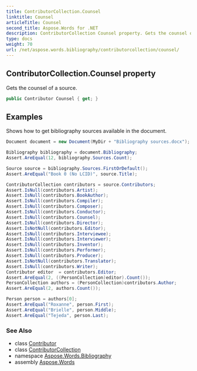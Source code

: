 ```yaml
---
title: ContributorCollection.Counsel
linktitle: Counsel
articleTitle: Counsel
second_title: Aspose.Words for .NET
description: ContributorCollection Counsel property. Gets the counsel of a source in C#.
type: docs
weight: 70
url: /net/aspose.words.bibliography/contributorcollection/counsel/
---
```

## ContributorCollection.Counsel property

Gets the counsel of a source.

```csharp
public Contributor Counsel { get; }
```

## Examples

Shows how to get bibliography sources available in the document.

```csharp
Document document = new Document(MyDir + "Bibliography sources.docx");

Bibliography bibliography = document.Bibliography;
Assert.AreEqual(12, bibliography.Sources.Count);

Source source = bibliography.Sources.FirstOrDefault();
Assert.AreEqual("Book 0 (No LCID)", source.Title);

ContributorCollection contributors = source.Contributors;
Assert.IsNull(contributors.Artist);
Assert.IsNull(contributors.BookAuthor);
Assert.IsNull(contributors.Compiler);
Assert.IsNull(contributors.Composer);
Assert.IsNull(contributors.Conductor);
Assert.IsNull(contributors.Counsel);
Assert.IsNull(contributors.Director);
Assert.IsNotNull(contributors.Editor);
Assert.IsNull(contributors.Interviewee);
Assert.IsNull(contributors.Interviewer);
Assert.IsNull(contributors.Inventor);
Assert.IsNull(contributors.Performer);
Assert.IsNull(contributors.Producer);
Assert.IsNotNull(contributors.Translator);
Assert.IsNull(contributors.Writer);
Contributor editor  = contributors.Editor;
Assert.AreEqual(2, ((PersonCollection)editor).Count());
PersonCollection authors = (PersonCollection)contributors.Author;
Assert.AreEqual(2, authors.Count());

Person person = authors[0];
Assert.AreEqual("Roxanne", person.First);
Assert.AreEqual("Brielle", person.Middle);
Assert.AreEqual("Tejeda", person.Last);
```

### See Also

* class [Contributor](../../contributor/)
* class [ContributorCollection](../)
* namespace [Aspose.Words.Bibliography](../../../aspose.words.bibliography/)
* assembly [Aspose.Words](../../../)
